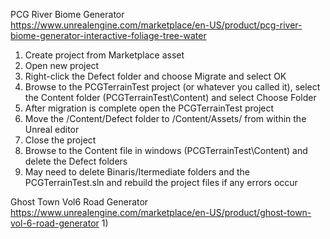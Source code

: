 PCG River Biome Generator
https://www.unrealengine.com/marketplace/en-US/product/pcg-river-biome-generator-interactive-foliage-tree-water
1) Create project from Marketplace asset
2) Open new project
3) Right-click the Defect folder and choose Migrate and select OK
4) Browse to the PCGTerrainTest project (or whatever you called it), select the Content folder (PCGTerrainTest\Content) and select Choose Folder
5) After migration is complete open the PCGTerrainTest project
6) Move the /Content/Defect folder to /Content/Assets/ from within the Unreal editor
7) Close the project
8) Browse to the Content file in windows (PCGTerrainTest\Content\) and delete the Defect folders
9) May need to delete Binaris/Itermediate folders and the PCGTerrainTest.sln and rebuild the project files if any errors occur

Ghost Town Vol6 Road Generator
https://www.unrealengine.com/marketplace/en-US/product/ghost-town-vol-6-road-generator
1) 
